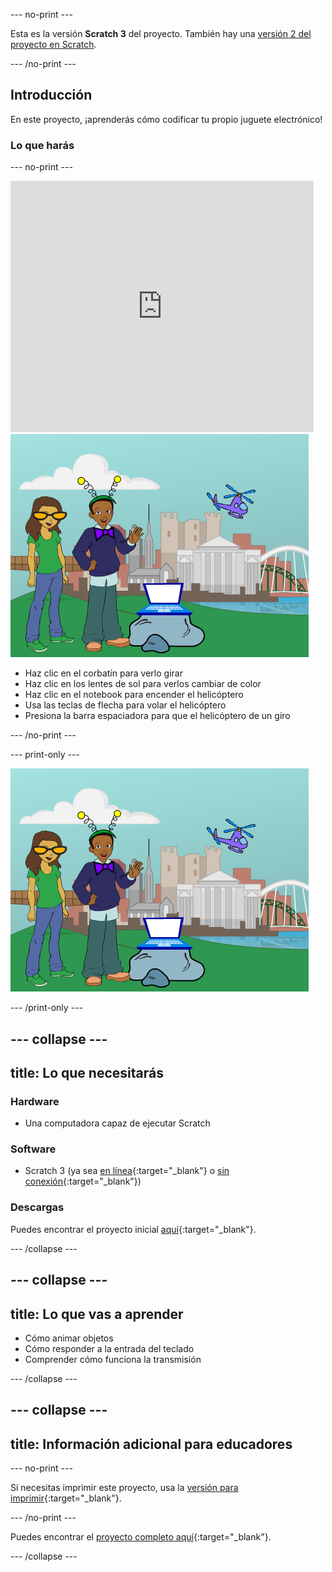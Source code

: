 --- no-print ---

Esta es la versión **Scratch 3** del proyecto. También hay una [versión 2 del proyecto en Scratch](https://projects.raspberrypi.org/es-LA/projects/tech-toys-scratch2).

--- /no-print ---

## Introducción

En este proyecto, ¡aprenderás cómo codificar tu propio juguete electrónico!

### Lo que harás

--- no-print ---

<div class="scratch-preview">
  <iframe allowtransparency="true" width="485" height="402" src="https://scratch.mit.edu/projects/embed/301514002/?autostart=false" frameborder="0" scrolling="no"></iframe>
  <img src="images/toys-final.png">
</div>

+ Haz clic en el corbatín para verlo girar
+ Haz clic en los lentes de sol para verlos cambiar de color
+ Haz clic en el notebook para encender el helicóptero
+ Usa las teclas de flecha para volar el helicóptero
+ Presiona la barra espaciadora para que el helicóptero de un giro

--- /no-print ---

--- print-only ---

![proyecto completo](images/toys-final.png)

--- /print-only ---

--- collapse ---
---
title: Lo que necesitarás
---

### Hardware

+ Una computadora capaz de ejecutar Scratch

### Software

+ Scratch 3 (ya sea [en línea](http://rpf.io/scratchon){:target="_blank"} o [sin conexión](http://rpf.io/scratchoff){:target="_blank"})

### Descargas

Puedes encontrar el proyecto inicial [aquí](http://rpf.io/p/es-LA/tech-toys-go){:target="_blank"}.

--- /collapse ---

--- collapse ---
---
title: Lo que vas a aprender
---

- Cómo animar objetos
- Cómo responder a la entrada del teclado
- Comprender cómo funciona la transmisión

--- /collapse ---

--- collapse ---
---
title: Información adicional para educadores
---

--- no-print ---

Si necesitas imprimir este proyecto, usa la [versión para imprimir](https://projects.raspberrypi.org/es-LA/projects/tech-toys/print){:target="_blank"}.

--- /no-print ---

Puedes encontrar el [proyecto completo aquí](http://rpf.io/p/es-LA/tech-toys-get){:target="_blank"}.

--- /collapse ---

